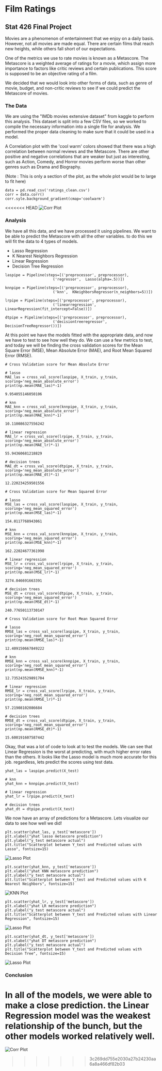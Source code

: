# Film Ratings

## Stat 426 Final Project

Movies are a phenomenon of entertainment that we enjoy on a daily basis. However, not all movies are made equal. There are certain films that reach new heights, while others fall short of our expectations.

One of the metrics we use to rate movies is known as a Metascore. The Metascore is a weighted average of ratings for a movie, which assign more importance to factors like critic reviews and certain publications. This score is supposed to be an objective rating of a film.

We decided that we would look into other forms of data, such as genre of movie, budget, and non-critic reviews to see if we could predict the Metascore of movies.

### The Data

We are using the "IMDb movies extensive dataset" from kaggle to perform this analysis. This dataset is split into a few CSV files, so we worked to compile the necessary information into a single file for analysis.
We performed the proper data cleaning to make sure that it could be used in a model.

A Correlation plot with the 'cool warm' colors showed that there was a high correlation between normal reviews and the Metascore. There are other positive and negative correlations that are weaker but just as interesting, such as Action, Comedy, and Horror movies perform worse than other genres such as Drama and Biography.

(Note : This is only a section of the plot, as the whole plot would be to large to fit here)

```
data = pd.read_csv('ratings_clean.csv')
corr = data.corr()
corr.syle.background_gradient(cmap='coolwarm')
```
<<<<<<< HEAD
![Corr Plot](Images/CorrPlot.png)

### Analysis

We have all this data, and we have processed it using pipelines. We want to be able to predict the Metascore with all the other variables. to do this we will fit the data to 4 types of models.

- Lasso Regression
- K Nearest Neighbors Regression
- Linear Regression
- Decision Tree Regression

```
laspipe = Pipeline(steps=[('preprocessor', preprocessor),
                      ('regressor',  Lasso(alpha=.5))])

knnpipe = Pipeline(steps=[('preprocessor', preprocessor),
                      ('knn',  KNeighborsRegressor(n_neighbors=5))])

lrpipe = Pipeline(steps=[('preprocessor', preprocessor),
                      ('linearregression', LinearRegression(fit_intercept=False))])

dtpipe = Pipeline(steps=[('preprocessor', preprocessor),
                      ('decisiontreeregressor', DecisionTreeRegressor())])
```

At this point we have the models fitted with the appropriate data, and now we have to test to see how well they do. We can use a few metrics to test, and today we will be finding the cross validation scores for the  Mean Square Error (MSE), Mean Absolute Error (MAE), and Root Mean Squared Error (RMSE).

```
# Cross Validation score for Mean Absolute Error

# lasso
MAE_las = cross_val_score(laspipe, X_train, y_train, scoring='neg_mean_absolute_error')
print(np.mean(MAE_las)*-1)

9.954055146050106

# knn
MAE_knn = cross_val_score(knnpipe, X_train, y_train, scoring='neg_mean_absolute_error')
print(np.mean(MAE_knn)*-1)

10.110086327556242

# linear regression
MAE_lr = cross_val_score(lrpipe, X_train, y_train, scoring='neg_mean_absolute_error')
print(np.mean(MAE_lr)*-1)

55.94360681218829

# decision trees
MAE_dt = cross_val_score(dtpipe, X_train, y_train, scoring='neg_mean_absolute_error')
print(np.mean(MAE_dt)*-1)

12.220234259501556
```

```
# Cross Validation score for Mean Squared Error

# lasso
MSE_las = cross_val_score(laspipe, X_train, y_train, scoring='neg_mean_squared_error')
print(np.mean(MSE_las)*-1)

154.0117768943061

# knn
MSE_knn = cross_val_score(knnpipe, X_train, y_train, scoring='neg_mean_squared_error')
print(np.mean(MSE_knn)*-1)

162.22024677361998

# linear regression
MSE_lr = cross_val_score(lrpipe, X_train, y_train, scoring='neg_mean_squared_error')
print(np.mean(MSE_lr)*-1)

3274.046691663391

# decision trees
MSE_dt = cross_val_score(dtpipe, X_train, y_train, scoring='neg_mean_squared_error')
print(np.mean(MSE_dt)*-1)

240.77650113730147
```
```
# Cross Validation score for Root Mean Squared Error

# lasso
RMSE_las = cross_val_score(laspipe, X_train, y_train, scoring='neg_root_mean_squared_error')
print(np.mean(RMSE_las)*-1)

12.409150667849222

# knn
RMSE_knn = cross_val_score(knnpipe, X_train, y_train, scoring='neg_root_mean_squared_error')
print(np.mean(RMSE_knn)*-1)

12.735243529891704

# linear regression
RMSE_lr = cross_val_score(lrpipe, X_train, y_train, scoring='neg_root_mean_squared_error')
print(np.mean(RMSE_lr)*-1)

57.21908102086684

# decision trees
RMSE_dt = cross_val_score(dtpipe, X_train, y_train, scoring='neg_root_mean_squared_error')
print(np.mean(RMSE_dt)*-1)

15.600191607587442
```

Okay, that was a lot of code to look at to test the models. We can see that Linear Regression is the worst at predicting, with much higher error rates than the others. It looks like the Lasso model is much more accurate for this job. regardless, lets predict the scores using test data.

```
yhat_las = laspipe.predict(X_test)

# knn
yhat_knn = knnpipe.predict(X_test)

# linear regression
yhat_lr = lrpipe.predict(X_test)

# decision trees
yhat_dt = dtpipe.predict(X_test)
```

We now have an array of predictions for a Metascore. Lets visualize our data to see how well we did!

```
plt.scatter(yhat_las, y_test['metascore'])
plt.xlabel("yhat lasso metascore prediction")
plt.ylabel("y_test metascore actual")
plt.title("Scatterplot between Y_test and Predicted values with Lasso", fontsize=15)
```
![Lasso Plot](Images/LassoScatter.PNG)

```
plt.scatter(yhat_knn, y_test['metascore'])
plt.xlabel("yhat KNN metascore prediction")
plt.ylabel("y_test metascore actual")
plt.title("Scatterplot between Y_test and Predicted values with K Nearest Neighbors", fontsize=15)
```
![KNN Plot](Images/KNNScatter.PNG)

```
plt.scatter(yhat_lr, y_test['metascore'])
plt.xlabel("yhat LR metascore prediction")
plt.ylabel("y_test metascore actual")
plt.title("Scatterplot between Y_test and Predicted values with Linear Regression", fontsize=15)
```
![Lasso Plot](Images/LRScatter.PNG)

```
plt.scatter(yhat_dt, y_test['metascore'])
plt.xlabel("yhat DT metascore prediction")
plt.ylabel("y_test metascore actual")
plt.title("Scatterplot between Y_test and Predicted values with Decision Tree", fontsize=15)
```
![Lasso Plot](Images/DTScatter.PNG)

### Conclusion
In all of the models, we were able to make a close prediction. the Linear Regression model was the weakest relationship of the bunch, but the other models worked relatively well.
=======
![Corr Plot](/Images/CorrPlot.PNG)
>>>>>>> 3c269dd755e2030a27b24230aa6a8a466df82b03
